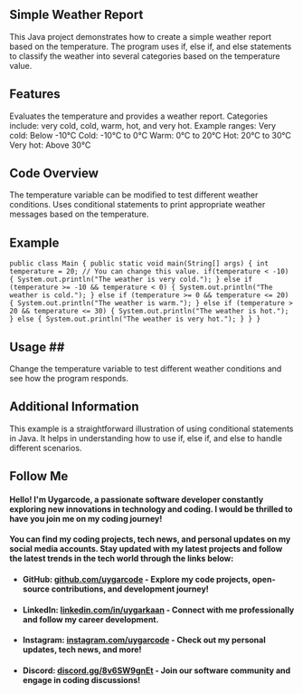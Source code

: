 ## Simple Weather Report ##

This Java project demonstrates how to create a simple weather report based on the temperature. The program uses if, else if, and else statements to classify the weather into several categories based on the temperature value.

## Features ##
Evaluates the temperature and provides a weather report.
Categories include: very cold, cold, warm, hot, and very hot.
Example ranges:
Very cold: Below -10°C
Cold: -10°C to 0°C
Warm: 0°C to 20°C
Hot: 20°C to 30°C
Very hot: Above 30°C

## Code Overview ##
The temperature variable can be modified to test different weather conditions.
Uses conditional statements to print appropriate weather messages based on the temperature.
## Example ##

```public class Main { public static void main(String[] args) { int temperature = 20; // You can change this value. if(temperature < -10) { System.out.println("The weather is very cold."); } else if (temperature >= -10 && temperature < 0) { System.out.println("The weather is cold."); } else if (temperature >= 0 && temperature <= 20) { System.out.println("The weather is warm."); } else if (temperature > 20 && temperature <= 30) { System.out.println("The weather is hot."); } else { System.out.println("The weather is very hot."); } } }```

## Usage ##
Change the temperature variable to test different weather conditions and see how the program responds.

## Additional Information ##
This example is a straightforward illustration of using conditional statements in Java. It helps in understanding how to use if, else if, and else to handle different scenarios.

## Follow Me

#### Hello! I'm **Uygarcode**, a passionate software developer constantly exploring new innovations in technology and coding. I would be thrilled to have you join me on my coding journey!

#### You can find my coding projects, tech news, and personal updates on my social media accounts. Stay updated with my latest projects and follow the latest trends in the tech world through the links below: 

- #### **GitHub:** [github.com/uygarcode](https://github.com/uygarcode) - Explore my code projects, open-source contributions, and development journey!
- #### **LinkedIn:** [linkedin.com/in/uygarkaan](https://linkedin.com/in/uygarkaan) - Connect with me professionally and follow my career development.
- #### **Instagram:** [instagram.com/uygarcode](https://instagram.com/uygarcode) - Check out my personal updates, tech news, and more!
- #### **Discord:** [discord.gg/8v6SW9gnEt](https://discord.gg/8v6SW9gnEt) - Join our software community and engage in coding discussions!
